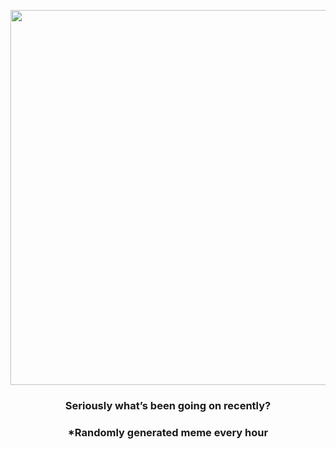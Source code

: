 <p align="center">
        <img src="https://i.redd.it/ogbfwbwuli191.jpg" width="600" height="600">
        </p>
        <h3 align="center">Seriously what’s been going on recently?</h3>
        <h3 align="center">*Randomly generated meme every hour</h3>
    